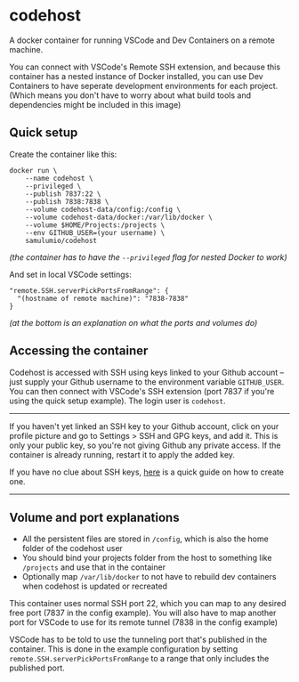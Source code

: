 
codehost
========


A docker container for running VSCode and Dev Containers on a remote machine.

You can connect with VSCode's Remote SSH extension, and because this container has a nested instance of Docker installed, you can use Dev Containers to have seperate development environments for each project. (Which means you don't have to worry about what build tools and dependencies might be included in this image)


## Quick setup

Create the container like this:
```
docker run \
    --name codehost \
    --privileged \
    --publish 7837:22 \
    --publish 7838:7838 \
    --volume codehost-data/config:/config \
    --volume codehost-data/docker:/var/lib/docker \
    --volume $HOME/Projects:/projects \
    --env GITHUB_USER=(your username) \
    samulumio/codehost 
```
*(the container has to have the `--privileged` flag for nested Docker to work)*

And set in local VSCode settings:

```
"remote.SSH.serverPickPortsFromRange": {
  "(hostname of remote machine)": "7838-7838"
}
```

*(at the bottom is an explanation on what the ports and volumes do)*


## Accessing the container

Codehost is accessed with SSH using keys linked to your Github account – just supply your Github username to the environment variable `GITHUB_USER`. You can then connect with VSCode's SSH extension (port 7837 if you're using the quick setup example). The login user is `codehost`.

---

If you haven't yet linked an SSH key to your Github account, click on your profile picture and go to Settings > SSH and GPG keys, and add it. This is only your public key, so you're not giving Github any private access. If the container is already running, restart it to apply the added key.

If you have no clue about SSH keys, [here](https://git-scm.com/book/en/v2/Git-on-the-Server-Generating-Your-SSH-Public-Key) is a quick guide on how to create one. 

---


## Volume and port explanations

- All the persistent files are stored in `/config`, which is also the home folder of the codehost user
- You should bind your projects folder from the host to something like `/projects` and use that in the container 
- Optionally map `/var/lib/docker` to not have to rebuild dev containers when codehost is updated or recreated

This container uses normal SSH port 22, which you can map to any desired free port (7837 in the config example). You will also have to map another port for VSCode to use for its remote tunnel (7838 in the config example)

VSCode has to be told to use the tunneling port that's published in the container. This is done in the example configuration by setting `remote.SSH.serverPickPortsFromRange` to a range that only includes the published port.
